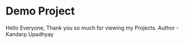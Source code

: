 # Demo Project
Hello Everyone,
       Thank you so much for viewing my Projects.
Author - Kandarp Upadhyay